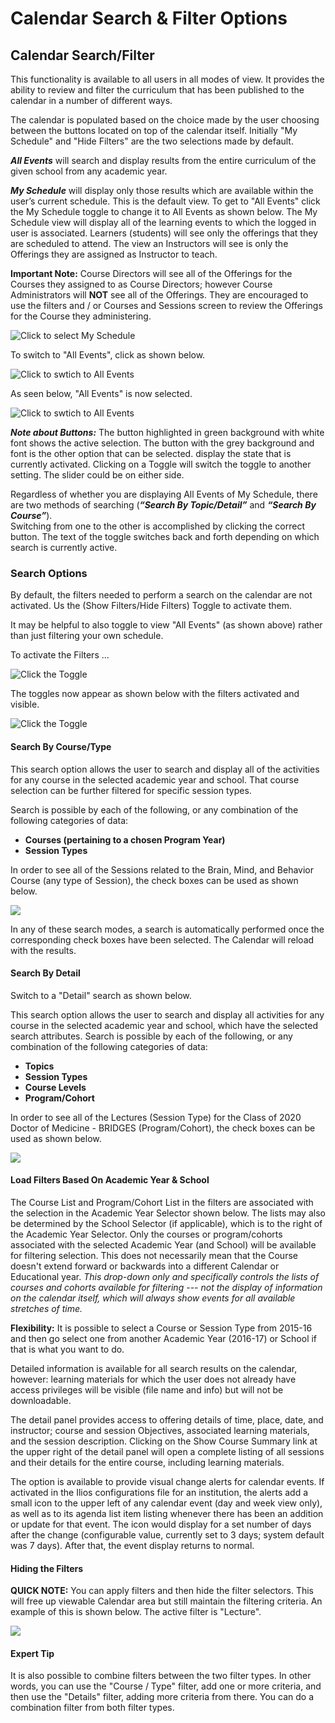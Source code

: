 # Calendar Search & Filter Options

## Calendar Search/Filter

This functionality is available to all users in all modes of view. It provides the ability to review and filter the curriculum that has been published to the calendar in a number of different ways.

The calendar is populated based on the choice made by the user choosing between the buttons located on top of the calendar itself. Initially "My Schedule" and "Hide Filters" are the two selections made by default.

_**All Events**_ will search and display results from the entire curriculum of the given school from any academic year.

_**My Schedule**_ will display only those results which are available within the user’s current schedule. This is the default view. To get to "All Events" click the My Schedule toggle to change it to All Events as shown below. The My Schedule view will display all of the learning events to which the logged in user is associated. Learners \(students\) will see only the offerings that they are scheduled to attend. The view an Instructors will see is only the Offerings they are assigned as Instructor to teach. 

**Important Note:** Course Directors will see all of the Offerings for the Courses they assigned to as Course Directors; however Course Administrators will **NOT** see all of the Offerings. They are encouraged to use the filters and / or Courses and Sessions screen to review the Offerings for the Course they administering.

![Click to select My Schedule](../.gitbook/assets/new_buttons.jpg)

To switch to "All Events", click as shown below.

![Click to swtich to All Events](../.gitbook/assets/all_events.jpg)

As seen below, "All Events" is now selected.

![Click to swtich to All Events](../.gitbook/assets/all_events_selected.jpg)

_**Note about Buttons:**_ The button highlighted in green background with white font shows the active selection. The button with the grey background and font is the other option that can be selected. display the state that is currently activated. Clicking on a Toggle will switch the toggle to another setting. The slider could be on either side.

Regardless of whether you are displaying All Events of My Schedule, there are two methods of searching \(_**“Search By Topic/Detail”**_ and _**“Search By Course”**_\).  
Switching from one to the other is accomplished by clicking the correct button. The text of the toggle switches back and forth depending on which search is currently active.

### Search Options

By default, the filters needed to perform a search on the calendar are not activated. Us the \(Show Filters/Hide Filters\) Toggle to activate them.

It may be helpful to also toggle to view "All Events" \(as shown above\) rather than just filtering your own schedule.

To activate the Filters ...

![Click the Toggle](../.gitbook/assets/show_filters.jpg)

The toggles now appear as shown below with the filters activated and visible.

![Click the Toggle](../.gitbook/assets/show_filters_2.jpg)

#### Search By Course/Type

This search option allows the user to search and display all of the activities for any course in the selected academic year and school. That course selection can be further filtered for specific session types.

Search is possible by each of the following, or any combination of the following categories of data:

* **Courses \(pertaining to a chosen Program Year\)** 
* **Session Types**

In order to see all of the Sessions related to the Brain, Mind, and Behavior Course \(any type of Session\), the check boxes can be used as shown below.

![](../.gitbook/assets/filters_course.jpg)

In any of these search modes, a search is automatically performed once the corresponding check boxes have been selected. The Calendar will reload with the results.

#### Search By Detail

Switch to a "Detail" search as shown below.

This search option allows the user to search and display all activities for any course in the selected academic year and school, which have the selected search attributes. Search is possible by each of the following, or any combination of the following categories of data:

* **Topics** 
* **Session Types**
* **Course Levels**
* **Program/Cohort**

In order to see all of the Lectures \(Session Type\) for the Class of 2020 Doctor of Medicine - BRIDGES \(Program/Cohort\), the check boxes can be used as shown below.

![](../.gitbook/assets/show_filters_3.jpg)

#### Load Filters Based On Academic Year & School

The Course List and Program/Cohort List in the filters are associated with the selection in the Academic Year Selector shown below. The lists may also be determined by the School Selector \(if applicable\), which is to the right of the Academic Year Selector. Only the courses or program/cohorts associated with the selected Academic Year \(and School\) will be available for filtering selection. This does not necessarily mean that the Course doesn't extend forward or backwards into a different Calendar or Educational year. _This drop-down only and specifically controls the lists of courses and cohorts available for filtering --- not the display of information on the calendar itself, which will always show events for all available stretches of time._

**Flexibility:** It is possible to select a Course or Session Type from 2015-16 and then go select one from another Academic Year \(2016-17\) or School if that is what you want to do.

Detailed information is available for all search results on the calendar, however: learning materials for which the user does not already have access privileges will be visible \(file name and info\) but will not be downloadable.

The detail panel provides access to offering details of time, place, date, and instructor; course and session Objectives, associated learning materials, and the session description. Clicking on the Show Course Summary link at the upper right of the detail panel will open a complete listing of all sessions and their details for the entire course, including learning materials.

The option is available to provide visual change alerts for calendar events. If activated in the Ilios configurations file for an institution, the alerts add a small icon to the upper left of any calendar event \(day and week view only\), as well as to its agenda list item listing whenever there has been an addition or update for that event. The icon would display for a set number of days after the change \(configurable value, currently set to 3 days; system default was 7 days\). After that, the event display returns to normal.

#### Hiding the Filters

**QUICK NOTE:** You can apply filters and then hide the filter selectors. This will free up viewable Calendar area but still maintain the filtering criteria. An example of this is shown below. The active filter is "Lecture".

![](../.gitbook/assets/day_view_multi.jpg)

#### Expert Tip

It is also possible to combine filters between the two filter types. In other words, you can use the "Course / Type" filter, add one or more criteria, and then use the "Details" filter, adding more criteria from there. You can do a combination filter from both filter types.

